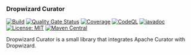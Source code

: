 ### Dropwizard Curator

[![Build](https://github.com/kiwiproject/dropwizard-curator/workflows/build/badge.svg)](https://github.com/kiwiproject/dropwizard-curator/actions?query=workflow%3Abuild)
[![Quality Gate Status](https://sonarcloud.io/api/project_badges/measure?project=kiwiproject_dropwizard-curator&metric=alert_status)](https://sonarcloud.io/dashboard?id=kiwiproject_dropwizard-curator)
[![Coverage](https://sonarcloud.io/api/project_badges/measure?project=kiwiproject_dropwizard-curator&metric=coverage)](https://sonarcloud.io/dashboard?id=kiwiproject_dropwizard-curator)
[![CodeQL](https://github.com/kiwiproject/dropwizard-curator/actions/workflows/codeql.yml/badge.svg)](https://github.com/kiwiproject/dropwizard-curator/actions/workflows/codeql.yml)
[![javadoc](https://javadoc.io/badge2/org.kiwiproject/dropwizard-curator/javadoc.svg)](https://javadoc.io/doc/org.kiwiproject/dropwizard-curator)
[![License: MIT](https://img.shields.io/badge/License-MIT-blue.svg)](https://opensource.org/licenses/MIT)
[![Maven Central](https://img.shields.io/maven-central/v/org.kiwiproject/dropwizard-curator)](https://central.sonatype.com/artifact/org.kiwiproject/dropwizard-curator/ )

Dropwizard Curator is a small library that integrates Apache Curator with Dropwizard.
